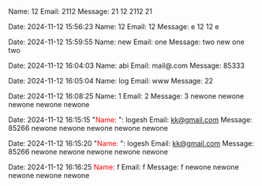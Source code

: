 

Name: 12
Email: 2112
Message: 21
12
2112
21

Date: 2024-11-12 15:56:23
Name: 12
Email: 12
Message: e
12
12
e





Date: 2024-11-12 15:59:55
Name: new 
Email: one
Message: two
new 
one
two

Date: 2024-11-12 16:04:03
Name: abi
Email: mail@.com
Message: 85333

Date: 2024-11-12 16:05:04
Name: log
Email: www
Message: 22

Date: 2024-11-12 16:08:25
Name: 1
Email: 2
Message: 3
newone
newone
newone
newone
newone

Date: 2024-11-12 16:15:15
"<span style='color:red;'>Name:</span> ": logesh
Email: kk@gmail.com
Message: 85266
newone
newone
newone
newone
newone

Date: 2024-11-12 16:15:20
"<span style='color:red;'>Name:</span> ": logesh
Email: kk@gmail.com
Message: 85266
newone
newone
newone
newone
newone

Date: 2024-11-12 16:16:25
<span style='color:red;'>Name:</span> f
Email: f
Message: f
newone
newone
newone
newone
newone
